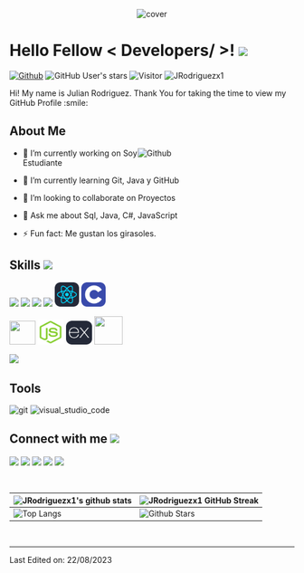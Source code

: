 <p align="center">
<img width="" height=""     
src="https://camo.githubusercontent.com/4ab57b25efede4ab2efb6a766643fb97b2dff60bfb6ecff341071b024fab4372/68747470733a2f2f6d69726f2e6d656469756d2e636f6d2f6d61782f313434342f312a5a352d6c576b797a635242356168676d3971797876672e706e67" alt="cover" data-canonical-src="https://miro.medium.com/max/1444/1*Z5-lWkyzcRB5ahgm9qyxvg.png" style="max-width: 100%;">
</p>

<h1> Hello Fellow < Developers/ >! <img src = "https://raw.githubusercontent.com/MartinHeinz/MartinHeinz/master/wave.gif" width = 30px> </h1>
<p align='center'>
</p>


[![Github](https://img.shields.io/github/followers/JRodriguezx1?label=Follow&style=social)](https://github.com/JRodriguezx1) ![GitHub User's stars](https://img.shields.io/github/stars/AnushkaWijegoonawardana97?style=social) ![Visitor](https://visitor-badge.laobi.icu/badge?page_id=JRodriguezx1.repoName) <img src="https://komarev.com/ghpvc/?username=JRodriguezx1" alt="JRodriguezx1" />

<div size='20px'> Hi! My name is Julian Rodriguez. Thank You for taking the time to view my GitHub Profile :smile: </div>

<h2> About Me</h2>

<img width="55%" align="right" alt="Github" src="https://raw.githubusercontent.com/onimur/.github/master/.resources/git-header.svg" />

- 🔭 I’m currently working on  Soy Estudiante
  
- 🌱 I’m currently learning Git, Java y GitHub
  
- 👯 I’m looking to collaborate on Proyectos
  
- 💬 Ask me about Sql, Java, C#, JavaScript
  
- ⚡ Fun fact: Me gustan los girasoles.

<h2> Skills <img src = "https://media2.giphy.com/media/QssGEmpkyEOhBCb7e1/giphy.gif?cid=ecf05e47a0n3gi1bfqntqmob8g9aid1oyj2wr3ds3mg700bl&rid=giphy.gif" width = 32px> </h2>

<img src="https://img.icons8.com/color/48/000000/html-5--v1.png"/> <img src="https://img.icons8.com/color/48/000000/css3.png"/> <img src="https://img.icons8.com/color/48/000000/sass.png"/> <img src="https://img.icons8.com/color/48/000000/javascript--v1.png"/> <img src="https://github.com/tandpfun/skill-icons/blob/main/icons/React-Dark.svg" width="43" height="43"/> <img src="https://github.com/tandpfun/skill-icons/blob/main/icons/C.svg" width="43" height="43"/>

<img src="https://cdn.iconscout.com/icon/free/png-256/php-2752101-2284918.png?raw=true"  width="46" height="42"/> <img src="https://raw.githubusercontent.com/vishwasnavadak/vishwasnavadak/master/img/nodejs.png" width=46 height="44" alt="nodejs icon"> <img src="https://github.com/tandpfun/skill-icons/blob/main/icons/ExpressJS-Dark.svg" width="46" height="42" alt="express icon"> <img src="https://cdn.iconscout.com/icon/free/png-256/mysql-3521596-2945040.png?raw=true" width="50" height="50">

<img src="https://img.icons8.com/color/48/000000/npm.png"/>



<h2> Tools </h2>

<img src="https://www.vectorlogo.zone/logos/git-scm/git-scm-icon.svg" alt="git" width="45" height="45"/> <img src="https://upload.wikimedia.org/wikipedia/commons/thumb/9/9a/Visual_Studio_Code_1.35_icon.svg/2048px-Visual_Studio_Code_1.35_icon.svg.png" alt="visual_studio_code" width="40" height="40"/>



<h2> Connect with me <img src='https://raw.githubusercontent.com/ShahriarShafin/ShahriarShafin/main/Assets/handshake.gif' width="100px"> </h2>
<a href = 'https://www.linkedin.com/in/aditya-deshmukh-561a371a8'> <img width = '32px' align= 'center' src="https://raw.githubusercontent.com/rahulbanerjee26/githubAboutMeGenerator/main/icons/linked-in-alt.svg"/></a> 
<a href = 'https://www.twitter.com/NoobCoder07'> <img width = '32px' align= 'center' src="https://raw.githubusercontent.com/rahulbanerjee26/githubAboutMeGenerator/main/icons/twitter.svg"/></a> 
<a href = 'https://medium.com/@adityadeshmukh7350'> <img width = '32px' align= 'center' src="https://raw.githubusercontent.com/rahulbanerjee26/githubAboutMeGenerator/main/icons/medium.svg"/></a> 
<a href = 'http://aditya664.me/'> <img width = '32px' align= 'center' src="https://raw.githubusercontent.com/rahulbanerjee26/githubAboutMeGenerator/main/icons/portfolio.png"/></a> 
<a href = 'https://www.github.com/Aditya664'> <img width = '32px' align= 'center' src="https://raw.githubusercontent.com/rahulbanerjee26/githubAboutMeGenerator/main/icons/github.svg"/></a>
  
<br>
<br>
<br>
  

| ![JRodriguezx1's github stats](https://github-readme-stats.vercel.app/api?username=JRodriguezx1&show_icons=true&theme=tokyonight) | ![JRodriguezx1 GitHub Streak](https://github-readme-streak-stats.herokuapp.com/?user=JRodriguezx1&theme=tokyonight) |
| --- | --- |
| ![Top Langs](https://github-readme-stats.vercel.app/api/top-langs/?username=JRodriguezx1&theme=tokyonight) | ![Github Stars](https://github-readme-stats.vercel.app/api?username=JRodriguezx1&show_icons=true&locale=en&count_private=true&hide_rank=true&custom_title=My%20GitHub%20Stats&disable_animations=true&theme=tokyonight) |


<br>


-----

Last Edited on: 22/08/2023
